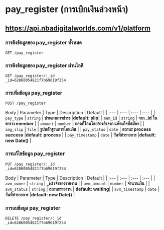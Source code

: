 # pay_register (การเบิกเงินล่วงหน้า)

## https://api.nbadigitalworlds.com/v1/platform

### การดึงข้อมูลของ pay_register ทั้งหมด

```http
GET /pay_register
```

### การดึงข้อมูลของ pay_register ผ่านไอดี

```http
GET /pay_register/:_id
_id=62860054821f7b69619f254
```

### การเพิ่มข้อมูล pay_register

```http
POST /pay_register
```

Body
| Parameter | Type | Description | Default |
| :--- | :--- | :--- | :--- |
| `pay_type` | `string` | **ประเภทการชำระ** |**default: slip**|
| `mem_id` | `string` | **จาก _id ในตาราง member** |
| `amount` | `number` | **ยอดที่โอนโดยอ้างอิงจาก แพ็คเก็จที่สมัคร** |
| `img_slip` | `file` | **รูปหลักฐานการโอนเงิน** |
| `pay_status` | `date` | **สถานะ process success** |**default: process** |
| `pay_timestamp` | `date` | **วันที่ทำรายการ** |**default: new Date()** |

### การแก้ไขข้อมูล pay_register

```http
PUT /pay_register/:_id
_id=62860054821f7b69619f254
```

Body
| Parameter | Type | Description | Default |
| :--- | :--- | :--- | :--- |
| `avm_owner` | `string` | **\_id เจ้าของรายงาน** |
| `avm_amount` | `number` | **จำนวนเงิน** |
| `avm_status` | `string` | **สถานะรายงาน** | **default: waiting**|
| `avm_timestamp` | `date` | **วันที่ทำรายการ** |**default: new Date()** |

### การลบข้อมูล pay_register

```http
DELETE /pay_register/:_id
_id=62860054821f7b69619f254
```
